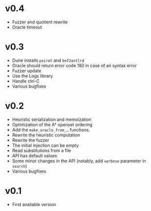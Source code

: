 # v0.4
- Fuzzer and quotient rewrite
- Oracle timeout

# v0.3
- Dune installs `poirot` and `bnf2antlr4`
- Oracle should return error code 180 in case of an syntax error
- Fuzzer update
- Use the Logs library
- Handle ctrl-C
- Various bugfixes

# v0.2
- Heuristic serialization and memoization
- Optimization of the A* openset ordering
- Add the `make_oracle_from_…` functions.
- Rewrite the heuristic computation
- Rewrite the fuzzer
- The initial injection can be empty
- Read substitutions from a file
- API has default values
- Some minor changes in the API (notably, add `verbose` parameter in `search`)
- Various bugfixes

# v0.1
- First available version
